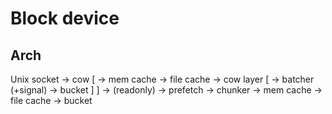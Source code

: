 # Block device

## Arch

Unix socket -> cow [ -> mem cache -> file cache -> cow layer [ -> batcher (+signal) -> bucket ] ] -> (readonly) -> prefetch -> chunker -> mem cache -> file cache -> bucket

